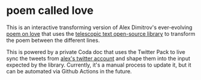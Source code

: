 # poem called love

This is an interactive transforming version of Alex Dimitrov's ever-evolving [poem on love](https://www.alexdimitrov.com/love) that uses the [telescopic text open-source library](https://github.com/jackyzha0/telescopic-text) to transform the poem between the different lines.

This is powered by a private Coda doc that uses the Twitter Pack to live sync the tweets from [alex's twitter account](https://twitter.com/apoemcalledlove) and shape them into the input expected by the library. Currently, it's a manual process to update it, but it can be automated via Github Actions in the future.
